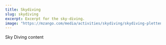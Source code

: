 ```yaml
---
title: Skydiving
slug: skydiving
excerpt: Excerpt for the sky-diving.
image: "https://mzango.com/media/activities/skydiving/skydiving-plettenberg-bay.jpg"
---
```

Sky Diving content
